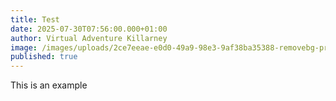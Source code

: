 ```yaml
---
title: Test
date: 2025-07-30T07:56:00.000+01:00
author: Virtual Adventure Killarney
image: /images/uploads/2ce7eeae-e0d0-49a9-98e3-9af38ba35388-removebg-preview-3-.png
published: true
---
```

This is an example
